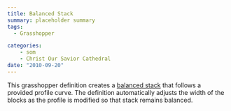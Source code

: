 ```yaml
---
title: Balanced Stack
summary: placeholder summary
tags:
  - Grasshopper

categories:
    - som
    - Christ Our Savior Cathedral
date: "2010-09-20"
---
```


This grasshopper definition creates a [balanced stack](http://en.wikipedia.org/wiki/Block-stacking_problem) that follows a provided profile curve. The definition automatically adjusts the width of the blocks as the profile is modified so that stack remains balanced.
